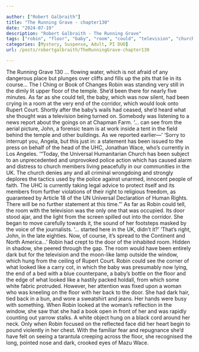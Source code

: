 ```yaml
---

author: ["Robert Galbraith"]
title: "The Running Grave - chapter130"
date: "2024-07-19"
description: "Robert Galbraith - The Running Grave"
tags: ["robin", "floor", "baby", "room", "could", "television", "church", "right", "door", "dark", "looked", "book", "temple", "far", "tell", "end", "corridor", "would", "rupert", "court", "see", "john", "statement", "uhc", "wace"]
categories: [Mystery, Suspense, Adult, PI DUO]
url: /posts/robertgalbraith/TheRunningGrave-chapter130

---
```



The Running Grave
130
… flowing water, which is not afraid of any dangerous place but plunges over cliffs and fills up the pits that lie in its course…
The I Ching or Book of Changes
Robin was standing very still in the dimly lit upper floor of the temple. She’d been there for nearly five minutes. As far as she could tell, the baby, which was now silent, had been crying in a room at the very end of the corridor, which would look onto Rupert Court. Shortly after the baby’s wails had ceased, she’d heard what she thought was a television being turned on. Somebody was listening to a news report about the goings on at Chapman Farm.
‘… can see from the aerial picture, John, a forensic team is at work inside a tent in the field behind the temple and other buildings. As we reported earlier—’
‘Sorry to interrupt you, Angela, but this just in: a statement has been issued to the press on behalf of the head of the UHC, Jonathan Wace, who’s currently in Los Angeles.
‘“Today, the Universal Humanitarian Church has been subject to an unprecedented and unprovoked police action which has caused alarm and distress to church members living peacefully in our communities in the UK. The church denies any and all criminal wrongdoing and strongly deplores the tactics used by the police against unarmed, innocent people of faith. The UHC is currently taking legal advice to protect itself and its members from further violations of their right to religious freedom, as guaranteed by Article 18 of the UN Universal Declaration of Human Rights. There will be no further statement at this time.”’
As far as Robin could tell, the room with the television was the only one that was occupied. Its door stood ajar, and the light from the screen spilled out into the corridor. She began to move carefully towards it, the sound of her footsteps masked by the voice of the journalists.
‘… started here in the UK, didn’t it?’
‘That’s right, John, in the late eighties. Now, of course, it’s spread to the Continent and North America…’
Robin had crept to the door of the inhabited room. Hidden in shadow, she peered through the gap.
The room would have been entirely dark but for the television and the moon-like lamp outside the window, which hung from the ceiling of Rupert Court. Robin could see the corner of what looked like a carry cot, in which the baby was presumably now lying, the end of a bed with a blue counterpane, a baby’s bottle on the floor and the edge of what looked like a hastily packed holdall, from which some white fabric protruded. However, her attention was fixed upon a woman who was kneeling on the floor with her back to the door.
She had dark hair, tied back in a bun, and wore a sweatshirt and jeans. Her hands were busy with something. When Robin looked at the woman’s reflection in the window, she saw that she had a book open in front of her and was rapidly counting out yarrow stalks. A white object hung on a black cord around her neck. Only when Robin focused on the reflected face did her heart begin to pound violently in her chest. With the familiar fear and repugnance she’d have felt on seeing a tarantula creeping across the floor, she recognised the long, pointed nose and dark, crooked eyes of Mazu Wace.
